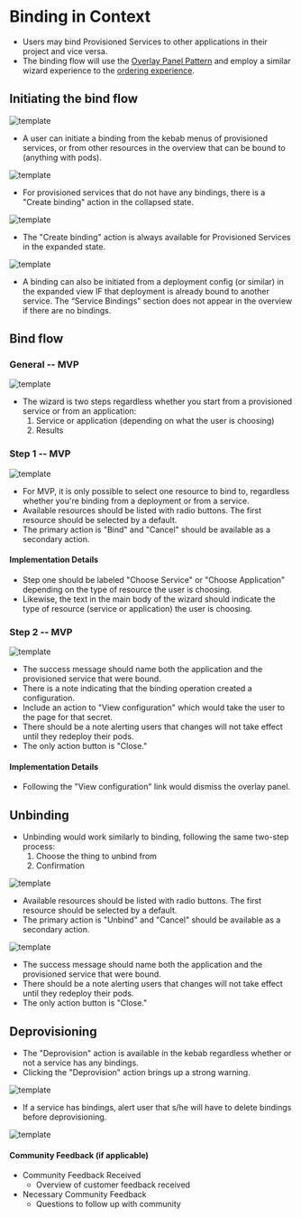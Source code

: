 

# Binding in Context

- Users may bind Provisioned Services to other applications in their project and vice versa.
- The binding flow will use the [Overlay Panel Pattern](http://openshift.github.io/openshift-origin-design/web-console/4-patterns/overlay-panel) and employ a similar wizard experience to the [ordering experience](http://openshift.github.io/openshift-origin-design/web-console/5-components/order-from-catalog).




## Initiating the bind flow

![template](img/bind_kebab.png)
- A user can initiate a binding from the kebab menus of provisioned services, or from other resources in the overview that can be bound to (anything with pods).

![template](img/bind_create_unbound.png)
- For provisioned services that do not have any bindings, there is a "Create binding" action in the collapsed state.

![template](img/bind_create_expanded.png)
- The "Create binding" action is always available for Provisioned Services in the expanded state.

![template](img/bind_application_expanded.png)
- A binding can also be initiated from a deployment config (or similar) in the expanded view IF that deployment is already bound to another service. The “Service Bindings” section does not appear in the overview if there are no bindings.


## Bind flow

### General -- MVP
![template](img/bind_steps.png)
  - The wizard is two steps regardless whether you start from a provisioned service or from an application:
    1. Service or application (depending on what the user is choosing)
    2. Results

### Step 1 -- MVP
![template](img/bind_wizard_1.png)
  - For MVP, it is only possible to select one resource to bind to, regardless whether you're binding from a deployment or from a service.
  - Available resources should be listed with radio buttons. The first resource should be selected by a default.
  - The primary action is "Bind" and "Cancel" should be available as a secondary action.

#### Implementation Details
  - Step one should be labeled "Choose Service" or "Choose Application" depending on the type of resource the user is choosing.
  - Likewise, the text in the main body of the wizard should indicate the type of resource (service or application) the user is choosing.

### Step 2 -- MVP

![template](img/bind_wizard_2.png)
  - The success message should name both the application and the provisioned service that were bound.
  - There is a note indicating that the binding operation created a configuration.
  - Include an action to "View configuration" which would take the user to the page for that secret.
  - There should be a note alerting users that changes will not take effect until they redeploy their pods.
  - The only action button is "Close."

#### Implementation Details
  - Following the "View configuration" link would dismiss the overlay panel.

## Unbinding
  - Unbinding would work similarly to binding, following the same two-step process:
    1. Choose the thing to unbind from
    2. Confirmation

![template](img/unbind_1.png)
- Available resources should be listed with radio buttons. The first resource should be selected by a default.
- The primary action is "Unbind" and "Cancel" should be available as a secondary action.

![template](img/unbind_2.png)
- The success message should name both the application and the provisioned service that were bound.
- There should be a note alerting users that changes will not take effect until they redeploy their pods.
- The only action button is "Close."

## Deprovisioning
  - The "Deprovision" action is available in the kebab regardless whether or not a service has any bindings.
  - Clicking the "Deprovision" action brings up a strong warning.
  
![template](img/deprovision_warning.png)

  - If a service has bindings, alert user that s/he will have to delete bindings before deprovisioning.

![template](img/deprovision_with_bindings.png)



#### Community Feedback (if applicable)
- Community Feedback Received
  - Overview of customer feedback received
- Necessary Community Feedback
  - Questions to follow up with community
